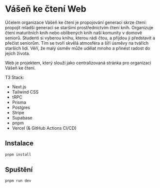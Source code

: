 # Vášeň ke čtení Web

Účelem organizace Vášeň ke čtení je propojování generací skrze čtení: propojit mladší generaci se staršími
prostřednictvím čtení knih. Organizuje čtení maturitních knih nebo oblíbených knih naší komunity v domově
seniorů. Studenti si vyberou knihu, kterou rádi čtou, a přijdou ji představit a přečíst seniorům. Tím se tvoří skvělá
atmosféra a šíří úsměvy na tvářích starších lidí. Věří, že malý úsměv může udělat mnoho a přinést radost
do jejich života.

Web je projektem, který slouží jako centralizovaná stránka pro organizaci Vášeň ke čtení.

T3 Stack:
- Next.js
- Tailwind CSS
- tRPC
- Prisma
- Postgres
- Stripe
- Supabase
- pnpm
- Vercel (& GitHub Actions CI/CD)

## Instalace

```bash
pnpm install
```

## Spuštění

```bash
pnpm run dev
```
